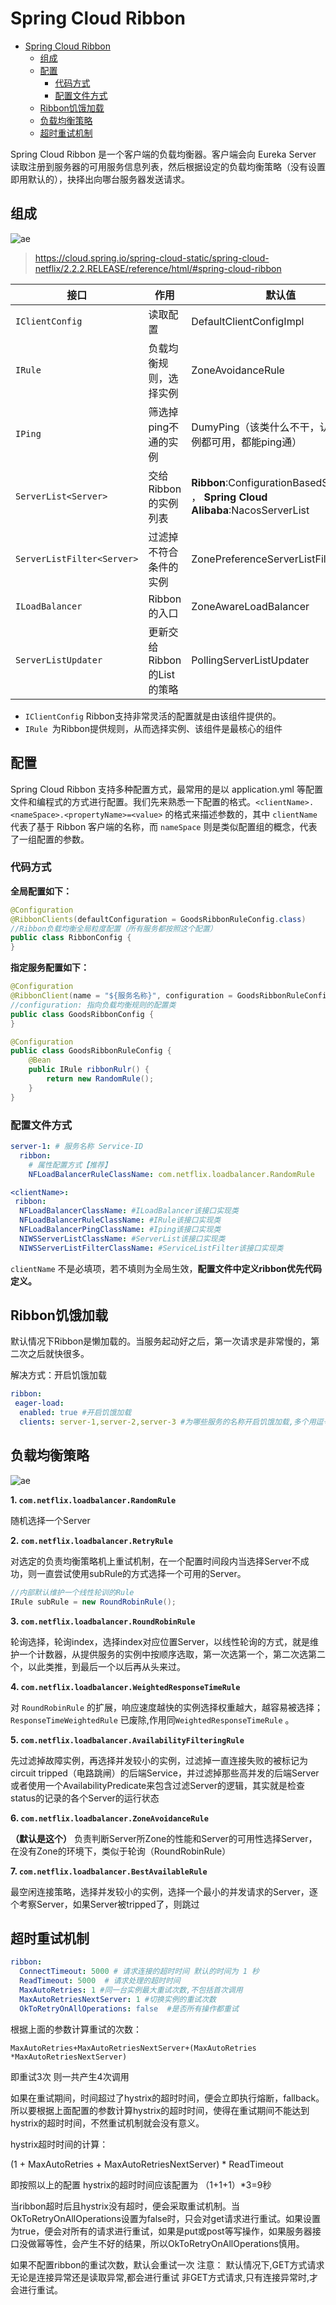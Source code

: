 # Spring Cloud Ribbon

<!-- TOC -->

- [Spring Cloud Ribbon](#spring-cloud-ribbon)
  - [组成](#%e7%bb%84%e6%88%90)
  - [配置](#%e9%85%8d%e7%bd%ae)
    - [代码方式](#%e4%bb%a3%e7%a0%81%e6%96%b9%e5%bc%8f)
    - [配置文件方式](#%e9%85%8d%e7%bd%ae%e6%96%87%e4%bb%b6%e6%96%b9%e5%bc%8f)
  - [Ribbon饥饿加载](#ribbon%e9%a5%a5%e9%a5%bf%e5%8a%a0%e8%bd%bd)
  - [负载均衡策略](#%e8%b4%9f%e8%bd%bd%e5%9d%87%e8%a1%a1%e7%ad%96%e7%95%a5)
  - [超时重试机制](#%e8%b6%85%e6%97%b6%e9%87%8d%e8%af%95%e6%9c%ba%e5%88%b6)

<!-- /TOC -->

Spring Cloud Ribbon 是一个客户端的负载均衡器。客户端会向 Eureka Server 读取注册到服务器的可用服务信息列表，然后根据设定的负载均衡策略（没有设置即用默认的），抉择出向哪台服务器发送请求。


## 组成

![ae](img/ribbon-2.png)

> https://cloud.spring.io/spring-cloud-static/spring-cloud-netflix/2.2.2.RELEASE/reference/html/#spring-cloud-ribbon

| 接口  | 作用  | 默认值
|---|---|---|
| `IClientConfig` | 	读取配置 |	DefaultClientConfigImpl
| `IRule` |	负载均衡规则，选择实例 |	ZoneAvoidanceRule
| `IPing` |	筛选掉ping不通的实例 |	DumyPing（该类什么不干，认为每个实例都可用，都能ping通）
| `ServerList<Server>` |	交给Ribbon的实例列表 |	**Ribbon**:ConfigurationBasedServerList ， **Spring Cloud Alibaba**:NacosServerList
| `ServerListFilter<Server>` |	过滤掉不符合条件的实例 |	ZonePreferenceServerListFilter
| `ILoadBalancer` |	Ribbon的入口 |	ZoneAwareLoadBalancer
| `ServerListUpdater` |	更新交给Ribbon的List的策略 |	PollingServerListUpdater

- `IClientConfig` Ribbon支持非常灵活的配置就是由该组件提供的。
- `IRule `为Ribbon提供规则，从而选择实例、该组件是最核心的组件

## 配置

Spring Cloud Ribbon 支持多种配置方式，最常用的是以 application.yml 等配置文件和编程式的方式进行配置。我们先来熟悉一下配置的格式。`<clientName>.<nameSpace>.<propertyName>=<value>` 的格式来描述参数的，其中 `clientName` 代表了基于 Ribbon 客户端的名称，而 `nameSpace` 则是类似配置组的概念，代表了一组配置的参数。

### 代码方式

**全局配置如下：**

``` java
@Configuration
@RibbonClients(defaultConfiguration = GoodsRibbonRuleConfig.class)
//Ribbon负载均衡全局粒度配置（所有服务都按照这个配置）
public class RibbonConfig {
}
```

**指定服务配置如下：**

``` java
@Configuration
@RibbonClient(name = "${服务名称}", configuration = GoodsRibbonRuleConfig.class)
//configuration: 指向负载均衡规则的配置类
public class GoodsRibbonConfig {
}
```

``` java
@Configuration
public class GoodsRibbonRuleConfig {
    @Bean
    public IRule ribbonRulr() {
        return new RandomRule();
    }
}
```

### 配置文件方式

``` yml
server-1: # 服务名称 Service-ID
  ribbon:
    # 属性配置方式【推荐】
    NFLoadBalancerRuleClassName: com.netflix.loadbalancer.RandomRule
```

``` yml
<clientName>:
 ribbon:
  NFLoadBalancerClassName: #ILoadBalancer该接口实现类
  NFLoadBalancerRuleClassName: #IRule该接口实现类
  NFLoadBalancerPingClassName: #Iping该接口实现类
  NIWSServerListClassName: #ServerList该接口实现类
  NIWSServerListFilterClassName: #ServiceListFilter该接口实现类
```
`clientName` 不是必填项，若不填则为全局生效，**配置文件中定义ribbon优先代码定义。**


## Ribbon饥饿加载

默认情况下Ribbon是懒加载的。当服务起动好之后，第一次请求是非常慢的，第二次之后就快很多。

解决方式：开启饥饿加载

``` yml
ribbon:
 eager-load:
  enabled: true #开启饥饿加载
  clients: server-1,server-2,server-3 #为哪些服务的名称开启饥饿加载,多个用逗号分隔
```

## 负载均衡策略

![ae](img/ribbon-1.png)



**1. `com.netflix.loadbalancer.RandomRule`**

随机选择一个Server

**2. `com.netflix.loadbalancer.RetryRule`**

对选定的负责均衡策略机上重试机制，在一个配置时间段内当选择Server不成功，则一直尝试使用subRule的方式选择一个可用的Server。

``` java
//内部默认维护一个线性轮训的Rule
IRule subRule = new RoundRobinRule();
```

**3. `com.netflix.loadbalancer.RoundRobinRule`**


轮询选择，轮询index，选择index对应位置Server，以线性轮询的方式，就是维护一个计数器，从提供服务的实例中按顺序选取，第一次选第一个，第二次选第二个，以此类推，到最后一个以后再从头来过。

**4. `com.netflix.loadbalancer.WeightedResponseTimeRule`**

对 `RoundRobinRule` 的扩展，响应速度越快的实例选择权重越大，越容易被选择；`ResponseTimeWeightedRule` 已废除,作用同`WeightedResponseTimeRule` 。

**5. `com.netflix.loadbalancer.AvailabilityFilteringRule`**

先过滤掉故障实例，再选择并发较小的实例，过滤掉一直连接失败的被标记为circuit tripped（电路跳闸）的后端Service，并过滤掉那些高并发的后端Server或者使用一个AvailabilityPredicate来包含过滤Server的逻辑，其实就是检查status的记录的各个Server的运行状态

**6. `com.netflix.loadbalancer.ZoneAvoidanceRule`**

**（默认是这个）** 负责判断Server所Zone的性能和Server的可用性选择Server，在没有Zone的环境下，类似于轮询（RoundRobinRule）

**7. `com.netflix.loadbalancer.BestAvailableRule`**

最空闲连接策略，选择并发较小的实例，选择一个最小的并发请求的Server，逐个考察Server，如果Server被tripped了，则跳过

## 超时重试机制

``` yml
ribbon:
  ConnectTimeout: 5000 # 请求连接的超时时间 默认的时间为 1 秒
  ReadTimeout: 5000  # 请求处理的超时时间
  MaxAutoRetries: 1 #同一台实例最大重试次数,不包括首次调用
  MaxAutoRetriesNextServer: 1 #切换实例的重试次数
  OkToRetryOnAllOperations: false  #是否所有操作都重试 
```
根据上面的参数计算重试的次数：

```
MaxAutoRetries+MaxAutoRetriesNextServer+(MaxAutoRetries *MaxAutoRetriesNextServer) 
```

即重试3次 则一共产生4次调用

如果在重试期间，时间超过了hystrix的超时时间，便会立即执行熔断，fallback。所以要根据上面配置的参数计算hystrix的超时时间，使得在重试期间不能达到hystrix的超时时间，不然重试机制就会没有意义。

hystrix超时时间的计算： 

(1 + MaxAutoRetries + MaxAutoRetriesNextServer) * ReadTimeout 

即按照以上的配置 hystrix的超时时间应该配置为 （1+1+1）*3=9秒

当ribbon超时后且hystrix没有超时，便会采取重试机制。当OkToRetryOnAllOperations设置为false时，只会对get请求进行重试。如果设置为true，便会对所有的请求进行重试，如果是put或post等写操作，如果服务器接口没做幂等性，会产生不好的结果，所以OkToRetryOnAllOperations慎用。

如果不配置ribbon的重试次数，默认会重试一次
注意：
默认情况下,GET方式请求无论是连接异常还是读取异常,都会进行重试
非GET方式请求,只有连接异常时,才会进行重试。